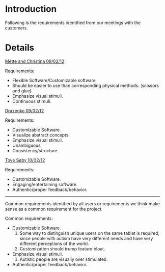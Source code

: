 # Introduction #
Following is the requirements identified from our meetings with the customers.

# Details #

[Mette and Christina 09/02/12](xxx_Meetings_Customerxzmeetings_09022012.md) <br />

Requirements:
  * Flexible Software/Customizable software
  * Should be easier to use than corresponding physical methods. (scissors and glue)
  * Emphasize visual stimuli.
  * Continuous stimuli.

[Drazenko 09/02/12](xxx_Meetings_Customerxzmeetings_09022012.md) <br />

Requirements:
  * Customizable Software.
  * Visualize abstract concepts
  * Emphasize visual stimuli.
  * Unambiguous
  * Consistency/structure.

[Tove Søby 10/02/12](xxx_Meetings_Customerxzmeetings_10022012.md) <br />

Requirements:
  * Customizable Software.
  * Engaging/entertaining software.
  * Authentic/proper feedback/behavior.


---

Common requirements identified by all users or requirements we think make sense as a common requirement for the project.

Common requirements:
  * Customizable Software.
    1. Some way to distinguish unique users on the same tablet is required, since people with autism have very different needs and have very different perceptions of the world.
    1. Customization should trump feature bloat.
  * Emphasize visual stimuli.
    1. Autistic people are visually over stimulated.
  * Authentic/proper feedback/behavior.